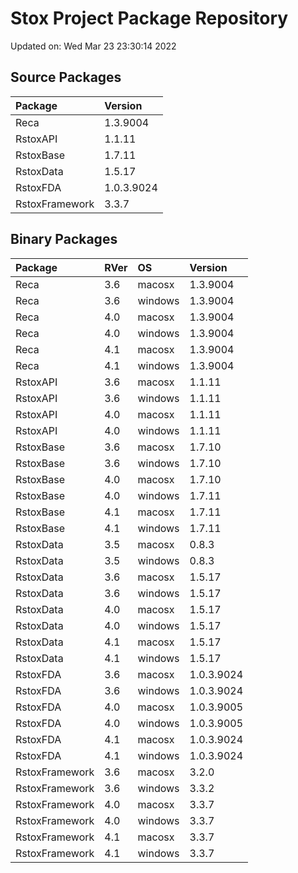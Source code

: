 # Stox Project Package Repository


Updated on: Wed Mar 23 23:30:14 2022
## Source Packages

|Package        |Version    |
|:--------------|:----------|
|Reca           |1.3.9004   |
|RstoxAPI       |1.1.11     |
|RstoxBase      |1.7.11     |
|RstoxData      |1.5.17     |
|RstoxFDA       |1.0.3.9024 |
|RstoxFramework |3.3.7      |

## Binary Packages

|Package        |RVer |OS      |Version    |
|:--------------|:----|:-------|:----------|
|Reca           |3.6  |macosx  |1.3.9004   |
|Reca           |3.6  |windows |1.3.9004   |
|Reca           |4.0  |macosx  |1.3.9004   |
|Reca           |4.0  |windows |1.3.9004   |
|Reca           |4.1  |macosx  |1.3.9004   |
|Reca           |4.1  |windows |1.3.9004   |
|RstoxAPI       |3.6  |macosx  |1.1.11     |
|RstoxAPI       |3.6  |windows |1.1.11     |
|RstoxAPI       |4.0  |macosx  |1.1.11     |
|RstoxAPI       |4.0  |windows |1.1.11     |
|RstoxBase      |3.6  |macosx  |1.7.10     |
|RstoxBase      |3.6  |windows |1.7.10     |
|RstoxBase      |4.0  |macosx  |1.7.10     |
|RstoxBase      |4.0  |windows |1.7.11     |
|RstoxBase      |4.1  |macosx  |1.7.11     |
|RstoxBase      |4.1  |windows |1.7.11     |
|RstoxData      |3.5  |macosx  |0.8.3      |
|RstoxData      |3.5  |windows |0.8.3      |
|RstoxData      |3.6  |macosx  |1.5.17     |
|RstoxData      |3.6  |windows |1.5.17     |
|RstoxData      |4.0  |macosx  |1.5.17     |
|RstoxData      |4.0  |windows |1.5.17     |
|RstoxData      |4.1  |macosx  |1.5.17     |
|RstoxData      |4.1  |windows |1.5.17     |
|RstoxFDA       |3.6  |macosx  |1.0.3.9024 |
|RstoxFDA       |3.6  |windows |1.0.3.9024 |
|RstoxFDA       |4.0  |macosx  |1.0.3.9005 |
|RstoxFDA       |4.0  |windows |1.0.3.9005 |
|RstoxFDA       |4.1  |macosx  |1.0.3.9024 |
|RstoxFDA       |4.1  |windows |1.0.3.9024 |
|RstoxFramework |3.6  |macosx  |3.2.0      |
|RstoxFramework |3.6  |windows |3.3.2      |
|RstoxFramework |4.0  |macosx  |3.3.7      |
|RstoxFramework |4.0  |windows |3.3.7      |
|RstoxFramework |4.1  |macosx  |3.3.7      |
|RstoxFramework |4.1  |windows |3.3.7      |
